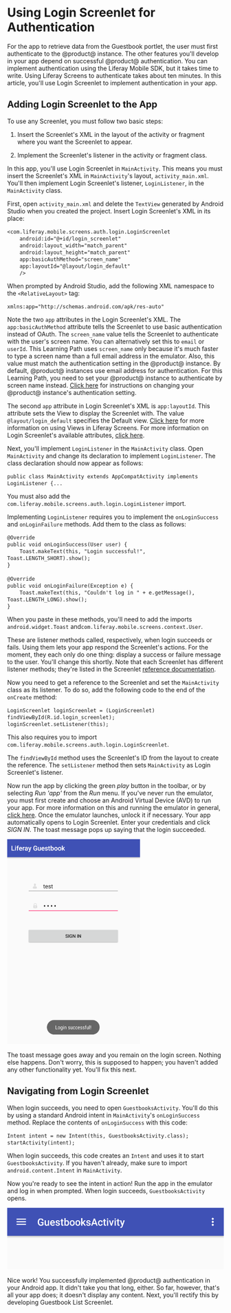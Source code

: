 # Using Login Screenlet for Authentication [](id=using-login-screenlet-for-authentication)

For the app to retrieve data from the Guestbook portlet, the user must first 
authenticate to the @product@ instance. The other features you'll develop 
in your app depend on successful @product@ authentication. You can implement 
authentication using the Liferay Mobile SDK, but it takes time to write. Using 
Liferay Screens to authenticate takes about ten minutes. In this article, you'll 
use Login Screenlet to implement authentication in your app. 

## Adding Login Screenlet to the App [](id=adding-login-screenlet-to-the-app)

To use any Screenlet, you must follow two basic steps:

1. Insert the Screenlet's XML in the layout of the activity or fragment where 
   you want the Screenlet to appear. 

2. Implement the Screenlet's listener in the activity or fragment class. 

In this app, you'll use Login Screenlet in `MainActivity`. This means you must 
insert the Screenlet's XML in `MainActivity`'s layout, `activity_main.xml`. 
You'll then implement Login Screenlet's listener, `LoginListener`, in the 
`MainActivity` class. 

First, open `activity_main.xml` and delete the `TextView` generated by Android 
Studio when you created the project. Insert Login Screenlet's XML in its place: 

    <com.liferay.mobile.screens.auth.login.LoginScreenlet
        android:id="@+id/login_screenlet"
        android:layout_width="match_parent"
        android:layout_height="match_parent"
        app:basicAuthMethod="screen_name"
        app:layoutId="@layout/login_default"
        />

When prompted by Android Studio, add the following XML namespace to the 
`<RelativeLayout>` tag: 

    xmlns:app="http://schemas.android.com/apk/res-auto"

Note the two `app` attributes in the Login Screenlet's XML. The 
`app:basicAuthMethod` attribute tells the Screenlet to use basic authentication 
instead of OAuth. The `screen_name` value tells the Screenlet to authenticate 
with the user's screen name. You can alternatively set this to `email` or 
`userId`. This Learning Path uses `screen_name` only because it's much faster to 
type a screen name than a full email address in the emulator. Also, this value 
must match the authentication setting in the @product@ instance. By default, 
@product@ instances use email address for authentication. For this Learning 
Path, you need to set your @product@ instance to authenticate by screen name 
instead. 
[Click here](/develop/reference/-/knowledge_base/7-0/loginscreenlet-for-android#basic-authentication) 
for instructions on changing your @product@ instance's authentication setting. 

The second `app` attribute in Login Screenlet's XML is `app:layoutId`. This 
attribute sets the View to display the Screenlet with. The value 
`@layout/login_default` specifies the Default view. 
[Click here](/develop/tutorials/-/knowledge_base/7-0/using-views-in-android-screenlets)
for more information on using Views in Liferay Screens. For more information on 
Login Screenlet's available attributes, 
[click here](/develop/reference/-/knowledge_base/7-0/loginscreenlet-for-android#attributes). 

Next, you'll implement `LoginListener` in the `MainActivity` class. Open 
`MainActivity` and change its declaration to implement `LoginListener`. The 
class declaration should now appear as follows: 

    public class MainActivity extends AppCompatActivity implements LoginListener {...

You must also add the `com.liferay.mobile.screens.auth.login.LoginListener` 
import. 

Implementing `LoginListener` requires you to implement the `onLoginSuccess` and 
`onLoginFailure` methods. Add them to the class as follows: 

    @Override
    public void onLoginSuccess(User user) {
        Toast.makeText(this, "Login successful!", Toast.LENGTH_SHORT).show();
    }

    @Override
    public void onLoginFailure(Exception e) {
        Toast.makeText(this, "Couldn't log in " + e.getMessage(), Toast.LENGTH_LONG).show();
    }

When you paste in these methods, you'll need to add the imports 
`android.widget.Toast` and`com.liferay.mobile.screens.context.User`. 

These are listener methods called, respectively, when login succeeds or fails. 
Using them lets your app respond the Screenlet's actions. For the moment, they 
each only do one thing: display a success or failure message to the user. You'll 
change this shortly. Note that each Screenlet has different listener methods; 
they're listed in the Screenlet 
[reference documentation](/develop/reference/-/knowledge_base/7-0/screenlets-in-liferay-screens-for-android). 

Now you need to get a reference to the Screenlet and set the `MainActivity` 
class as its listener. To do so, add the following code to the end of the 
`onCreate` method: 

    LoginScreenlet loginScreenlet = (LoginScreenlet) findViewById(R.id.login_screenlet);
    loginScreenlet.setListener(this);

This also requires you to import 
`com.liferay.mobile.screens.auth.login.LoginScreenlet`. 

The `findViewById` method uses the Screenlet's ID from the layout to create the 
reference. The `setListener` method then sets `MainActivity` as Login 
Screenlet's listener. 

Now run the app by clicking the green *play* button in the toolbar, or by 
selecting *Run 'app'* from the *Run* menu. If you've never run the emulator, you 
must first create and choose an Android Virtual Device (AVD) to run your app. 
For more information on this and running the emulator in general, 
[click here](https://developer.android.com/studio/run/emulator.html). 
Once the emulator launches, unlock it if necessary. Your app automatically opens 
to Login Screenlet. Enter your credentials and click *SIGN IN*. The toast 
message pops up saying that the login succeeded. 

![Figure 1: Login Screenlet successfully authenticated you with the @product@ instance.](../../../images/android-login-screenlet-success.png)

The toast message goes away and you remain on the login screen. Nothing else 
happens. Don't worry, this is supposed to happen; you haven't added any other 
functionality yet. You'll fix this next. 

## Navigating from Login Screenlet [](id=navigating-from-login-screenlet)

When login succeeds, you need to open `GuestbooksActivity`. You'll do this by 
using a standard Android intent in `MainActivity`'s `onLoginSuccess` method. 
Replace the contents of `onLoginSuccess` with this code: 

    Intent intent = new Intent(this, GuestbooksActivity.class);
    startActivity(intent);

When login succeeds, this code creates an `Intent` and uses it to start 
`GuestbooksActivity`. If you haven't already, make sure to import 
`android.content.Intent` in `MainActivity`. 

Now you're ready to see the intent in action! Run the app in the emulator and 
log in when prompted. When login succeeds, `GuestbooksActivity` opens. 

![Figure 2: Upon login, the app takes you to the new activity.](../../../images/android-login-success-intent.png)

Nice work! You successfully implemented @product@ authentication in your Android 
app. It didn't take you that long, either. So far, however, that's all your app 
does; it doesn't display any content. Next, you'll rectify this by developing 
Guestbook List Screenlet. 
